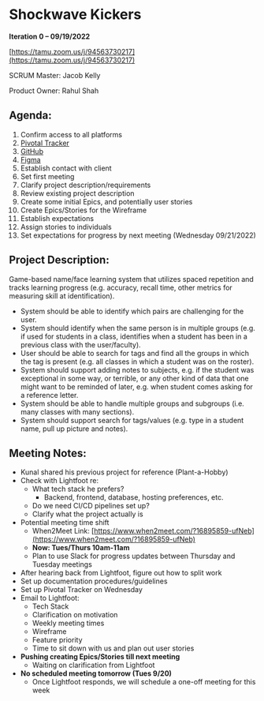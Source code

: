 # Shockwave Kickers
**Iteration 0 – 09/19/2022**

[https://tamu.zoom.us/j/94563730217](https://tamu.zoom.us/j/94563730217)

SCRUM Master: Jacob Kelly

Product Owner: Rahul Shah

## Agenda:

1. Confirm access to all platforms
  1. [Pivotal Tracker](https://www.pivotaltracker.com/projects/2595510)
  2. [GitHub](https://github.com/Lightfoot-Heavy-Machinery)
  3. [Figma](https://www.figma.com/team_invite/redeem/wgN2DaENSEMobHLbUAAhWS)
2. Establish contact with client
  1. Set first meeting
  2. Clarify project description/requirements
3. Review existing project description
  1. Create some initial Epics, and potentially user stories
4. Create Epics/Stories for the Wireframe
  1. Establish expectations
  2. Assign stories to individuals
5. Set expectations for progress by next meeting (Wednesday 09/21/2022)

## Project Description:

Game-based name/face learning system that utilizes spaced repetition and tracks learning progress (e.g. accuracy, recall time, other metrics for measuring skill at identification).

- System should be able to identify which pairs are challenging for the user.
- System should identify when the same person is in multiple groups (e.g. if used for students in a class, identifies when a student has been in a previous class with the user/faculty).
- User should be able to search for tags and find all the groups in which the tag is present (e.g. all classes in which a student was on the roster).
- System should support adding notes to subjects, e.g. if the student was exceptional in some way, or terrible, or any other kind of data that one might want to be reminded of later, e.g. when student comes asking for a reference letter.
- System should be able to handle multiple groups and subgroups (i.e. many classes with many sections).
- System should support search for tags/values (e.g. type in a student name, pull up picture and notes).

## Meeting Notes:

- Kunal shared his previous project for reference (Plant-a-Hobby)
- Check with Lightfoot re:
  - What tech stack he prefers?
    - Backend, frontend, database, hosting preferences, etc.
  - Do we need CI/CD pipelines set up?
  - Clarify what the project actually is
- Potential meeting time shift
  - When2Meet Link:  [https://www.when2meet.com/?16895859-ufNeb](https://www.when2meet.com/?16895859-ufNeb)
  - **Now: Tues/Thurs 10am-11am**
  - Plan to use Slack for progress updates between Thursday and Tuesday meetings
- After hearing back from Lightfoot, figure out how to split work
- Set up documentation procedures/guidelines
- Set up Pivotal Tracker on Wednesday
- Email to Lightfoot:
  - Tech Stack
  - Clarification on motivation
  - Weekly meeting times
  - Wireframe
  - Feature priority
  - Time to sit down with us and plan out user stories
- **Pushing creating Epics/Stories till next meeting**
  - Waiting on clarification from Lightfoot
- **No scheduled meeting tomorrow (Tues 9/20)**
    - Once Lightfoot responds, we will schedule a one-off meeting for this week
